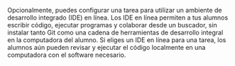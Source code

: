 Opcionalmente, puedes configurar una tarea para utilizar un ambiente de desarrollo integrado (IDE) en línea. Los IDE en línea permiten a tus alumnos escribir código, ejecutar programas y colaborar desde un buscador, sin instalar tanto Git como una cadena de herramientas de desarrollo integral en la computadora del alumno. Si eliges un IDE en línea para una tarea, los alumnos aún pueden revisar y ejecutar el código localmente en una computadora con el software necesario.
